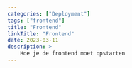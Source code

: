 ```yaml
---
categories: ["Deployment"]
tags: ["frontend"]
title: "Frontend"
linkTitle: "Frontend"
date: 2023-03-11
description: >
    Hoe je de frontend moet opstarten
---
```

